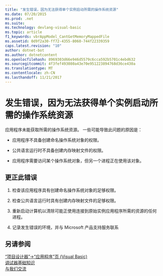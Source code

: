 ```yaml
---
title: "发生错误，因为无法获得单个实例启动所需的操作系统资源"
ms.date: 07/20/2015
ms.prod: .net
ms.suite: 
ms.technology: devlang-visual-basic
ms.topic: article
f1_keywords: vbrAppModel_CantGetMemoryMappedFile
ms.assetid: 0d9f2a30-ff72-4355-8060-744f22339359
caps.latest.revision: "10"
author: dotnet-bot
ms.author: dotnetcontent
ms.openlocfilehash: 8969303d66e946d5579c6cca592b5701c4ebd632
ms.sourcegitcommit: 4f3fef493080a43e70e951223894768d36ce430a
ms.translationtype: MT
ms.contentlocale: zh-CN
ms.lasthandoff: 11/21/2017
---
```

# <a name="an-unexpected-error-has-occurred-because-an-operating-system-resource-required-for-single-instance-startup-cannot-be-acquired"></a>发生错误，因为无法获得单个实例启动所需的操作系统资源
应用程序未能获取所需的操作系统资源。 一些可能导致此问题的原因是：  
  
-   应用程序不具备创建命名操作系统对象的权限。  
  
-   公共语言运行时不具备创建内存映射文件的权限。  
  
-   应用程序需要访问某个操作系统对象，但另一个进程正在使用该对象。  
  
## <a name="to-correct-this-error"></a>更正此错误  
  
1.  检查该应用程序具有创建命名操作系统对象的足够权限。  
  
2.  检查公共语言运行时具有创建内存映射文件的足够权限。  
  
3.  重新启动计算机以清除可能正使用连接到原始实例应用程序所需的资源的任何进程。  
  
4.  记录发生错误的环境，并与 Microsoft 产品支持服务联系  
  
## <a name="see-also"></a>另请参阅  
 [“项目设计器”->“应用程序”页 (Visual Basic)](/visualstudio/ide/reference/application-page-project-designer-visual-basic)  
 [调试器基础知识](/visualstudio/debugger/debugger-basics)  
 [与我们交流](/visualstudio/ide/talk-to-us)
